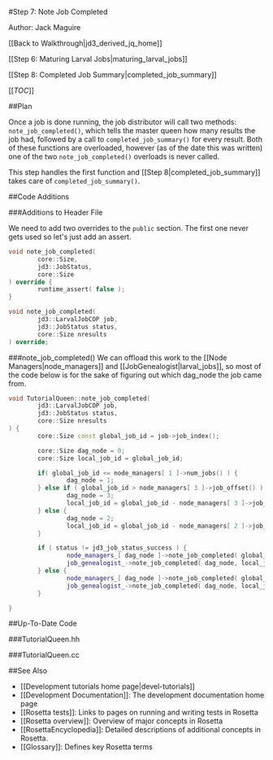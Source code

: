#Step 7: Note Job Completed

Author: Jack Maguire

[[Back to Walkthrough|jd3_derived_jq_home]]

[[Step 6: Maturing Larval Jobs|maturing_larval_jobs]]

[[Step 8: Completed Job Summary|completed_job_summary]]

[[_TOC_]]

##Plan

Once a job is done running, the job distributor will call two methods:
`note_job_completed()`, which tells the master queen how many results the job had,
followed by a call to `completed_job_summary()` for every result.
Both of these functions are overloaded,
however (as of the date this was written) one of the two `note_job_completed()` overloads is never called.

This step handles the first function and [[Step 8|completed_job_summary]] takes care of `completed_job_summary()`.

##Code Additions

###Additions to Header File

We need to add two overrides to the `public` section.
The first one never gets used so let's just add an assert.

```c++
void note_job_completed(
        core::Size,
        jd3::JobStatus,
        core::Size
) override {
        runtime_assert( false );
}

void note_job_completed(
        jd3::LarvalJobCOP job,
        jd3::JobStatus status,
        core::Size nresults
) override;
```

###note_job_completed()
We can offload this work to the [[Node Managers|node_managers]]
and [[JobGenealogist|larval_jobs]], so most of the code below is
for the sake of figuring out which dag_node the job came from.
```c++
void TutorialQueen::note_job_completed(
        jd3::LarvalJobCOP job,
        jd3::JobStatus status,
        core::Size nresults
) {
        core::Size const global_job_id = job->job_index();

        core::Size dag_node = 0;
        core::Size local_job_id = global_job_id;

        if( global_job_id <= node_managers[ 1 ]->num_jobs() ) {
                dag_node = 1;
        } else if ( global_job_id > node_managers[ 3 ]->job_offset() ) {
                dag_node = 3;
                local_job_id = global_job_id - node_managers[ 3 ]->job_offset();
        } else {
                dag_node = 2;
                local_job_id = global_job_id - node_managers[ 2 ]->job_offset();
        }

        if ( status != jd3_job_status_success ) {
                node_managers_[ dag_node ]->note_job_completed( global_job_id, 0 );
                job_genealogist_->note_job_completed( dag_node, local_job_id, 0 );
        } else {
                node_managers_[ dag_node ]->note_job_completed( global_job_id, nresults );
                job_genealogist_->note_job_completed( dag_node, local_job_id, nresults );
        }

}
```

##Up-To-Date Code

###TutorialQueen.hh

###TutorialQueen.cc


##See Also

* [[Development tutorials home page|devel-tutorials]]
* [[Development Documentation]]: The development documentation home page
* [[Rosetta tests]]: Links to pages on running and writing tests in Rosetta
* [[Rosetta overview]]: Overview of major concepts in Rosetta
* [[RosettaEncyclopedia]]: Detailed descriptions of additional concepts in Rosetta.
* [[Glossary]]: Defines key Rosetta terms